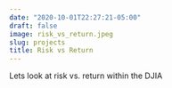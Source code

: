 ```yaml
---
date: "2020-10-01T22:27:21-05:00"
draft: false
image: risk_vs_return.jpeg
slug: projects
title: Risk vs Return
---
```


Lets look at risk vs. return within the DJIA